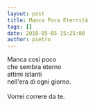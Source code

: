 ```yaml
---
layout: post
title: Manca Poca Eternità
tags: []
date: 2010-05-05 15:25:00
author: pietro
---
```

Manca così poco<br/>che sembra eterno<br/>attimi istanti<br/>nell'era di ogni giorno.<br/><br/>Vorrei correre da te.

